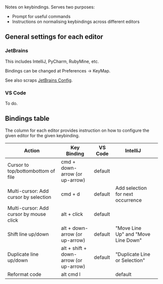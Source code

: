 Notes on keybindings. Serves two purposes:

- Prompt for useful commands
- Instructions on normalising keybindings across different editors


## General settings for each editor

### JetBrains

This includes IntelliJ, PyCharm, RubyMine, etc.

Bindings can be changed at Preferences -> KeyMap.

See also scraps [JetBrains Config](../JetBrains).

### VS Code

To do.

## Bindings table

The column for each editor provides instruction on how to configure the given editor for
the given keybinding.

| Action | Key Binding | VS Code | IntelliJ |  |
|--------------------------|------------------|----------|---------|---|
| Cursor to top/bottombottom of file | cmd + down-arrow (or up-arrow) | default  |  |  |
| Multi-cursor: Add cursor by selection | cmd + d | default  | Add selection for next occurrence |  |
| Multi-cursor: Add cursor by mouse click | alt + click | default  |  |  |
| Shift line up/down | alt + down-arrow (or up-arrow) | default  | "Move Line Up" and "Move Line Down" |  |
| Duplicate line up/down | alt + shift + down-arrow (or up-arrow) | default  | "Duplicate Line or Selection" |  |
| Reformat code | alt cmd l |   | default |  |
